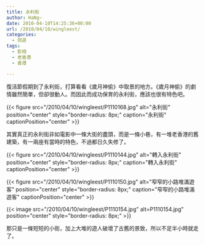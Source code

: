 ```yaml
---
title: 永利街
author: HaNg~
date: 2010-04-10T14:25:36+00:00
url: /2010/04/10/wingleest/
categories:
  - 郊遊
tags:
  - 影相
  - 老香港
  - 香港

---
```

復活節假期到了永利街，打算看看《歲月神偷》中取景的地方。《歲月神偷》的劇情雖然簡單，但卻很動人。而因此而成功保育的永利街，應該也很有特色吧。

{{< figure src="/2010/04/10/wingleest/P1110168.jpg" alt="永利街" position="center" style="border-radius: 8px;" caption="永利街" captionPosition="center" >}}

<!--more-->其實真正的永利街非如電影中一條大街的盡頭，而是一條小巷，有一堆老香港的舊建築，有一兩座有當時的特色，不過都日久失修了。


{{< figure src="/2010/04/10/wingleest/P1110144.jpg" alt="轉入永利街" position="center" style="border-radius: 8px;" caption="轉入永利街" captionPosition="center" >}}

{{< figure src="/2010/04/10/wingleest/P1110150.jpg" alt="窄窄的小路堆滿遊客" position="center" style="border-radius: 8px;" caption="窄窄的小路堆滿遊客" captionPosition="center" >}}
  

{{< image src="/2010/04/10/wingleest/P1110154.jpg" alt=P1110154.jpg" position="center" style="border-radius: 8px;" >}}

那只是一條短短的小街，加上大堆的遊人破壞了古舊的景致，所以不足半小時就走了。
